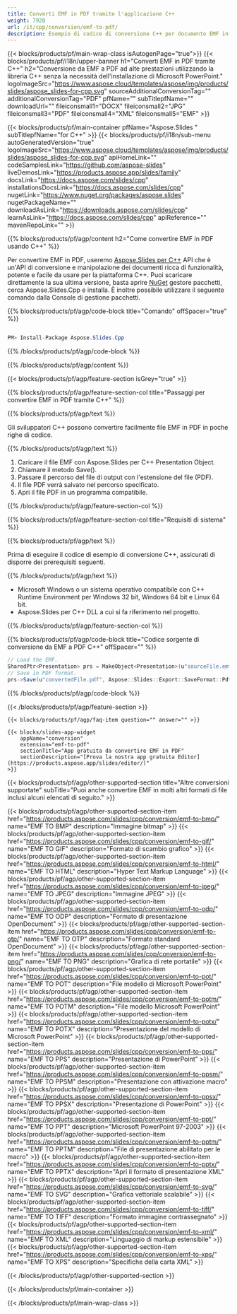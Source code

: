 ```yaml
---
title: Converti EMF in PDF tramite l'applicazione C++
weight: 7920
url: /it/cpp/conversion/emf-to-pdf/ 
description: Esempio di codice di conversione C++ per documento EMF in formato PDF. Utilizzare il codice di esempio per la conversione batch da EMF a PDF all'interno di qualsiasi applicazione C++.
---
```


{{< blocks/products/pf/main-wrap-class isAutogenPage="true">}}
{{< blocks/products/pf/i18n/upper-banner h1="Converti EMF in PDF tramite C++" h2="Conversione da EMF a PDF ad alte prestazioni utilizzando la libreria C++ senza la necessità dell'installazione di Microsoft PowerPoint." logoImageSrc="https://www.aspose.cloud/templates/aspose/img/products/slides/aspose_slides-for-cpp.svg" sourceAdditionalConversionTag="" additionalConversionTag="PDF" pfName="" subTitlepfName="" downloadUrl="" fileiconsmall1="DOCX" fileiconsmall2="JPG" fileiconsmall3="PDF" fileiconsmall4="XML" fileiconsmall5="EMF" >}}

{{< blocks/products/pf/main-container pfName="Aspose.Slides " subTitlepfName="for C++" >}}
{{< blocks/products/pf/i18n/sub-menu autoGeneratedVersion="true" logoImageSrc="https://www.aspose.cloud/templates/aspose/img/products/slides/aspose_slides-for-cpp.svg" apiHomeLink="" codeSamplesLink="https://github.com/aspose-slides" liveDemosLink="https://products.aspose.app/slides/family" docsLink="https://docs.aspose.com/slides/cpp" installationsDocsLink="https://docs.aspose.com/slides/cpp" nugetLink="https://www.nuget.org/packages/aspose.slides" nugetPackageName="" downloadAsLink="https://downloads.aspose.com/slides/cpp" learnAsLink="https://docs.aspose.com/slides/cpp" apiReference="" mavenRepoLink="" >}}

{{% blocks/products/pf/agp/content h2="Come convertire EMF in PDF usando C++" %}}

 Per convertire EMF in PDF, useremo
 [Aspose.Slides per C++](https://products.aspose.com/slides/cpp)
 API che è un'API di conversione e manipolazione dei documenti ricca di funzionalità, potente e facile da usare per la piattaforma C++. Puoi scaricare direttamente la sua ultima versione, basta aprire
 [NuGet](https://www.nuget.org/packages/aspose.slides)
 gestore pacchetti, cerca
 Aspose.Slides.Cpp
 e installa. È inoltre possibile utilizzare il seguente comando dalla Console di gestione pacchetti.

{{% blocks/products/pf/agp/code-block title="Comando" offSpacer="true" %}}

```cs

PM> Install-Package Aspose.Slides.Cpp

```

{{% /blocks/products/pf/agp/code-block %}}

{{% /blocks/products/pf/agp/content %}}

{{< blocks/products/pf/agp/feature-section isGrey="true" >}}

{{% blocks/products/pf/agp/feature-section-col title="Passaggi per convertire EMF in PDF tramite C++" %}}

{{% blocks/products/pf/agp/text %}}

 Gli sviluppatori C++ possono convertire facilmente file EMF in PDF in poche righe di codice.

{{% /blocks/products/pf/agp/text %}}

1. Caricare il file EMF con Aspose.Slides per C++ Presentation Object.
1. Chiamare il metodo Save().
1. Passare il percorso del file di output con l'estensione del file (PDF).
1. Il file PDF verrà salvato nel percorso specificato.
1. Apri il file PDF in un programma compatibile.

{{% /blocks/products/pf/agp/feature-section-col %}}

{{% blocks/products/pf/agp/feature-section-col title="Requisiti di sistema" %}}

{{% blocks/products/pf/agp/text %}}

 Prima di eseguire il codice di esempio di conversione C++, assicurati di disporre dei prerequisiti seguenti.

{{% /blocks/products/pf/agp/text %}}

- Microsoft Windows o un sistema operativo compatibile con C++ Runtime Environment per Windows 32 bit, Windows 64 bit e Linux 64 bit.
- Aspose.Slides per C++ DLL a cui si fa riferimento nel progetto.

{{% /blocks/products/pf/agp/feature-section-col %}}

{{% blocks/products/pf/agp/code-block title="Codice sorgente di conversione da EMF a PDF C++" offSpacer="" %}}

```cs
// Load the EMF.
SharedPtr<Presentation> prs = MakeObject<Presentation>(u"sourceFile.emf");
// Save in PDF format.
prs->Save(u"convertedFile.pdf", Aspose::Slides::Export::SaveFormat::Pdf);

```

{{% /blocks/products/pf/agp/code-block %}}

{{< /blocks/products/pf/agp/feature-section >}}

    {{< blocks/products/pf/agp/faq-item question="" answer="" >}}
 

<!-- aboutfile Starts -->

<!-- aboutfile Ends -->

    {{< blocks/slides-app-widget 
        appName="conversion"
        extension="emf-to-pdf"
        sectionTitle="App gratuita da convertire EMF in PDF" 
        sectionDescription="[Prova la nostra app gratuita Editor](https://products.aspose.app/slides/editor/)" 
    >}}
    
{{< blocks/products/pf/agp/other-supported-section title="Altre conversioni supportate" subTitle="Puoi anche convertire EMF in molti altri formati di file inclusi alcuni elencati di seguito." >}}

{{< blocks/products/pf/agp/other-supported-section-item href="https://products.aspose.com/slides/cpp/conversion/emf-to-bmp/" name="EMF TO BMP" description="Immagine bitmap" >}}
{{< blocks/products/pf/agp/other-supported-section-item href="https://products.aspose.com/slides/cpp/conversion/emf-to-gif/" name="EMF TO GIF" description="Formato di scambio grafico" >}}
{{< blocks/products/pf/agp/other-supported-section-item href="https://products.aspose.com/slides/cpp/conversion/emf-to-html/" name="EMF TO HTML" description="Hyper Text Markup Language" >}}
{{< blocks/products/pf/agp/other-supported-section-item href="https://products.aspose.com/slides/cpp/conversion/emf-to-jpeg/" name="EMF TO JPEG" description="Immagine JPEG" >}}
{{< blocks/products/pf/agp/other-supported-section-item href="https://products.aspose.com/slides/cpp/conversion/emf-to-odp/" name="EMF TO ODP" description="Formato di presentazione OpenDocument" >}}
{{< blocks/products/pf/agp/other-supported-section-item href="https://products.aspose.com/slides/cpp/conversion/emf-to-otp/" name="EMF TO OTP" description="Formato standard OpenDocument" >}}
{{< blocks/products/pf/agp/other-supported-section-item href="https://products.aspose.com/slides/cpp/conversion/emf-to-png/" name="EMF TO PNG" description="Grafica di rete portatile" >}}
{{< blocks/products/pf/agp/other-supported-section-item href="https://products.aspose.com/slides/cpp/conversion/emf-to-pot/" name="EMF TO POT" description="File modello di Microsoft PowerPoint" >}}
{{< blocks/products/pf/agp/other-supported-section-item href="https://products.aspose.com/slides/cpp/conversion/emf-to-potm/" name="EMF TO POTM" description="File modello Microsoft PowerPoint" >}}
{{< blocks/products/pf/agp/other-supported-section-item href="https://products.aspose.com/slides/cpp/conversion/emf-to-potx/" name="EMF TO POTX" description="Presentazione del modello di Microsoft PowerPoint" >}}
{{< blocks/products/pf/agp/other-supported-section-item href="https://products.aspose.com/slides/cpp/conversion/emf-to-pps/" name="EMF TO PPS" description="Presentazione di PowerPoint" >}}
{{< blocks/products/pf/agp/other-supported-section-item href="https://products.aspose.com/slides/cpp/conversion/emf-to-ppsm/" name="EMF TO PPSM" description="Presentazione con attivazione macro" >}}
{{< blocks/products/pf/agp/other-supported-section-item href="https://products.aspose.com/slides/cpp/conversion/emf-to-ppsx/" name="EMF TO PPSX" description="Presentazione di PowerPoint" >}}
{{< blocks/products/pf/agp/other-supported-section-item href="https://products.aspose.com/slides/cpp/conversion/emf-to-ppt/" name="EMF TO PPT" description="Microsoft PowerPoint 97-2003" >}}
{{< blocks/products/pf/agp/other-supported-section-item href="https://products.aspose.com/slides/cpp/conversion/emf-to-pptm/" name="EMF TO PPTM" description="File di presentazione abilitato per le macro" >}}
{{< blocks/products/pf/agp/other-supported-section-item href="https://products.aspose.com/slides/cpp/conversion/emf-to-pptx/" name="EMF TO PPTX" description="Apri il formato di presentazione XML" >}}
{{< blocks/products/pf/agp/other-supported-section-item href="https://products.aspose.com/slides/cpp/conversion/emf-to-svg/" name="EMF TO SVG" description="Grafica vettoriale scalabile" >}}
{{< blocks/products/pf/agp/other-supported-section-item href="https://products.aspose.com/slides/cpp/conversion/emf-to-tiff/" name="EMF TO TIFF" description="Formato immagine contrassegnato" >}}
{{< blocks/products/pf/agp/other-supported-section-item href="https://products.aspose.com/slides/cpp/conversion/emf-to-xml/" name="EMF TO XML" description="Linguaggio di markup estensibile" >}}
{{< blocks/products/pf/agp/other-supported-section-item href="https://products.aspose.com/slides/cpp/conversion/emf-to-xps/" name="EMF TO XPS" description="Specifiche della carta XML" >}}

{{< /blocks/products/pf/agp/other-supported-section >}}

{{< /blocks/products/pf/main-container >}}
    
{{< /blocks/products/pf/main-wrap-class >}}